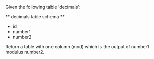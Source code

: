 Given the following table 'decimals':

** decimals table schema **

- id
- number1
- number2

Return a table with one column (mod) which is the output of number1 modulus number2.
